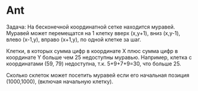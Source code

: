 # Ant

Задача:
На бесконечной координатной сетке находится муравей. Муравей может перемещатся на 1 клетку вверх (x,y+1), вниз (x,y-1), влево (x-1,y),
вправо (x+1,y), по одной клетке за шаг.

Клетки, в которых сумма цифр в координате X плюс сумма цифр в координате Y больше чем 25 недоступны
муравью. Например, клетка с координатами (59, 79) недоступна, т.к. 5+9+7+9=30, что больше 25.

Сколько cклеток может посетить муравей если его начальная позиция (1000,1000), (включая начальную клетку).
